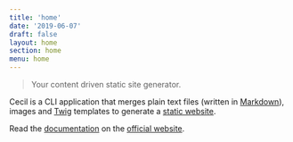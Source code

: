```yaml
---
title: 'home'
date: '2019-06-07'
draft: false
layout: home
section: home
menu: home
---
```

> Your content driven static site generator.

Cecil is a CLI application that merges plain text files (written in [Markdown](http://daringfireball.net/projects/markdown/)), images and [Twig](https://twig.symfony.com/doc/templates.html) templates to generate a [static website](https://en.wikipedia.org/wiki/Static_web_page).

Read the [documentation](https://cecil.app/documentation/) on the [official website](https://cecil.app).
